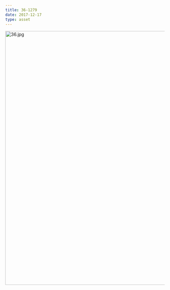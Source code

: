 ```yaml
---
title: 36-1279
date: 2017-12-17
type: asset
---
```

<img src="https://histologylab.ctl.columbia.edu/assets/images/36.jpg" width="800" alt="36.jpg" style="margin: 0;padding: 0;border: 0;">
